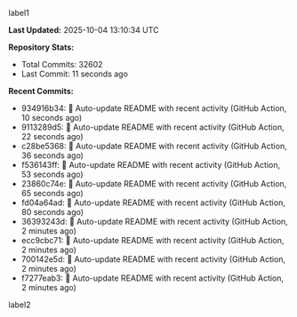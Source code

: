 
label1 
<!-- ACTIVITY_START -->
**Last Updated:** 2025-10-04 13:10:34 UTC

**Repository Stats:**
- Total Commits: 32602
- Last Commit: 11 seconds ago

**Recent Commits:**
- 934916b34: 🤖 Auto-update README with recent activity (GitHub Action, 10 seconds ago)
- 9113289d5: 🤖 Auto-update README with recent activity (GitHub Action, 22 seconds ago)
- c28be5368: 🤖 Auto-update README with recent activity (GitHub Action, 36 seconds ago)
- f536143ff: 🤖 Auto-update README with recent activity (GitHub Action, 53 seconds ago)
- 23860c74e: 🤖 Auto-update README with recent activity (GitHub Action, 65 seconds ago)
- fd04a64ad: 🤖 Auto-update README with recent activity (GitHub Action, 80 seconds ago)
- 36393243d: 🤖 Auto-update README with recent activity (GitHub Action, 2 minutes ago)
- ecc9cbc71: 🤖 Auto-update README with recent activity (GitHub Action, 2 minutes ago)
- 700142e5d: 🤖 Auto-update README with recent activity (GitHub Action, 2 minutes ago)
- f7277eab3: 🤖 Auto-update README with recent activity (GitHub Action, 2 minutes ago)
<!-- ACTIVITY_END -->

label2
